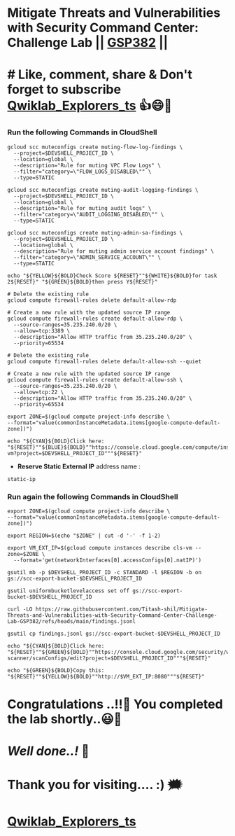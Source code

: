 # Mitigate Threats and Vulnerabilities with Security Command Center: Challenge Lab || [GSP382](https://www.cloudskillsboost.google/focuses/71935?parent=catalog) ||

# # Like, comment, share & Don't forget to subscribe [Qwiklab_Explorers_ts](https://youtube.com/@titashshil?si=RgamNu1dc9jVIbJN) 👍😄🤝

### Run the following Commands in CloudShell

```
gcloud scc muteconfigs create muting-flow-log-findings \
  --project=$DEVSHELL_PROJECT_ID \
  --location=global \
  --description="Rule for muting VPC Flow Logs" \
  --filter="category=\"FLOW_LOGS_DISABLED\"" \
  --type=STATIC

gcloud scc muteconfigs create muting-audit-logging-findings \
  --project=$DEVSHELL_PROJECT_ID \
  --location=global \
  --description="Rule for muting audit logs" \
  --filter="category=\"AUDIT_LOGGING_DISABLED\"" \
  --type=STATIC

gcloud scc muteconfigs create muting-admin-sa-findings \
  --project=$DEVSHELL_PROJECT_ID \
  --location=global \
  --description="Rule for muting admin service account findings" \
  --filter="category=\"ADMIN_SERVICE_ACCOUNT\"" \
  --type=STATIC

echo "${YELLOW}${BOLD}Check Score ${RESET}""${WHITE}${BOLD}for task 2${RESET}" "${GREEN}${BOLD}then press Y${RESET}"

# Delete the existing rule
gcloud compute firewall-rules delete default-allow-rdp

# Create a new rule with the updated source IP range
gcloud compute firewall-rules create default-allow-rdp \
  --source-ranges=35.235.240.0/20 \
  --allow=tcp:3389 \
  --description="Allow HTTP traffic from 35.235.240.0/20" \
  --priority=65534

# Delete the existing rule
gcloud compute firewall-rules delete default-allow-ssh --quiet

# Create a new rule with the updated source IP range
gcloud compute firewall-rules create default-allow-ssh \
  --source-ranges=35.235.240.0/20 \
  --allow=tcp:22 \
  --description="Allow HTTP traffic from 35.235.240.0/20" \
  --priority=65534

export ZONE=$(gcloud compute project-info describe \
--format="value(commonInstanceMetadata.items[google-compute-default-zone])")

echo "${CYAN}${BOLD}Click here: "${RESET}""${BLUE}${BOLD}""https://console.cloud.google.com/compute/instancesEdit/zones/$ZONE/instances/cls-vm?project=$DEVSHELL_PROJECT_ID"""${RESET}"
```

* **Reserve Static External IP** address name :
```
static-ip
```

### Run again the following Commands in CloudShell

```
export ZONE=$(gcloud compute project-info describe \
--format="value(commonInstanceMetadata.items[google-compute-default-zone])")

export REGION=$(echo "$ZONE" | cut -d '-' -f 1-2)

export VM_EXT_IP=$(gcloud compute instances describe cls-vm --zone=$ZONE \
  --format='get(networkInterfaces[0].accessConfigs[0].natIP)')

gsutil mb -p $DEVSHELL_PROJECT_ID -c STANDARD -l $REGION -b on gs://scc-export-bucket-$DEVSHELL_PROJECT_ID

gsutil uniformbucketlevelaccess set off gs://scc-export-bucket-$DEVSHELL_PROJECT_ID

curl -LO https://raw.githubusercontent.com/Titash-shil/Mitigate-Threats-and-Vulnerabilities-with-Security-Command-Center-Challenge-Lab-GSP382/refs/heads/main/findings.jsonl

gsutil cp findings.jsonl gs://scc-export-bucket-$DEVSHELL_PROJECT_ID

echo "${CYAN}${BOLD}Click here: "${RESET}""${GREEN}${BOLD}""https://console.cloud.google.com/security/web-scanner/scanConfigs/edit?project=$DEVSHELL_PROJECT_ID"""${RESET}"

echo "${GREEN}${BOLD}Copy this: "${RESET}""${YELLOW}${BOLD}""http://$VM_EXT_IP:8080"""${RESET}"
```

# Congratulations ..!!🎉  You completed the lab shortly..😃💯

# *Well done..!* 👏

# Thank you for visiting.... :) 🗯️

# [Qwiklab_Explorers_ts](https://youtube.com/@titashshil?si=RgamNu1dc9jVIbJN)
